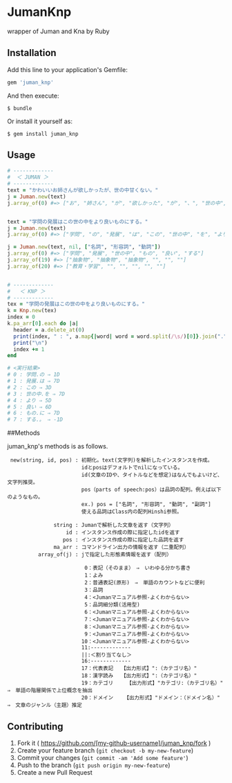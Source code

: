 # JumanKnp

wrapper of Juman and Kna by Ruby

## Installation

Add this line to your application's Gemfile:

```ruby
gem 'juman_knp'
```

And then execute:

    $ bundle

Or install it yourself as:

    $ gem install juman_knp

## Usage

```ruby
# -------------
#  ＜ JUMAN ＞
# -------------
text = "かわいいお姉さんが欲しかったが、世の中甘くない。"
j = Juman.new(text)
j.array_of(0) #=> ["お", "姉さん", "が", "欲しかった", "が", "、", "世の中", "甘く", "ない", "。"]


text = "学問の発展はこの世の中をより良いものにする。"
j = Juman.new(text)
j.array_of(0) #=> ["学問", "の", "発展", "は", "この", "世の中", "を", "より", "良い", "もの", "に", "する", "。"]

j = Juman.new(text, nil, ["名詞", "形容詞", "動詞"])
j.array_of(0) #=> ["学問", "発展", "世の中", "もの", "良い", "する"]
j.array_of(19) #=> ["抽象物", "抽象物", "抽象物", "", "", ""]
j.array_of(20) #=> ["教育・学習", "", "", "", "", ""]


# -------------
#   ＜ KNP ＞
# -------------
tex = "学問の発展はこの世の中をより良いものにする。"
k = Knp.new(tex)
index = 0
k.pa_arr[0].each do |a|
  header = a.delete_at(0)
  print(index, " : ", a.map{|word| word = word.split(/\s/)[0]}.join("."), " ⇒ ", header.split(/\s/)[1])
  print("\n")
  index += 1
end

# <実行結果>
# 0 : 学問.の ⇒ 1D
# 1 : 発展.は ⇒ 7D
# 2 : この ⇒ 3D
# 3 : 世の中.を ⇒ 7D
# 4 : より ⇒ 5D
# 5 : 良い ⇒ 6D
# 6 : もの.に ⇒ 7D
# 7 : する.。 ⇒ -1D
```

##Methods

juman_knp's methods  is as follows.  

     new(string, id, pos) : 初期化。text(文字列)を解析したインスタンスを作成。
                            idとposはデフォルトでnilになっている。
                            id(文章のIDや、タイトルなどを想定)はなんでもよいけど、文字列推奨。
                            pos（parts of speech:pos）は品詞の配列。例えば以下のようなもの。
                            ex.) pos = ["名詞", "形容詞", "動詞", "副詞"]
                            使える品詞はClass内の配列Hinshi参照。
                          
                   string : Jumanで解析した文章を返す（文字列）
                       id : インスタンス作成の際に指定したidを返す
                      pos : インスタンス作成の際に指定した品詞を返す
                   ma_arr : コマンドライン出力の情報を返す（二重配列）
              array_of(j) : jで指定した形態素情報を返す（配列）
          
                             0：表記（そのまま）　⇒　いわゆる分かち書き
                             1：よみ
                             2：普通表記(原形)　⇒　単語のカウントなどに便利
                             3：品詞
                             4：<Jumanマニュアル参照-よくわからない>
                             5：品詞細分類(活用型)
                             6：<Jumanマニュアル参照-よくわからない>
                             7：<Jumanマニュアル参照-よくわからない>
                             8：<Jumanマニュアル参照-よくわからない>
                             9：<Jumanマニュアル参照-よくわからない>
                            10：<Jumanマニュアル参照-よくわからない>
                            11:-------------
                            ||:＜割り当てなし＞
                            16:-------------
                            17：代表表記　　【出力形式】":（カテゴリ名）"
                            18：漢字読み　　【出力形式】":（カテゴリ名）"
                            19：カテゴリ　　 【出力形式】"カテゴリ:（カテゴリ名）"　⇒　単語の階層関係で上位概念を抽出
                            20：ドメイン　 　【出力形式】"ドメイン：（ドメイン名）"　⇒　文章のジャンル（主題）推定


## Contributing

1. Fork it ( https://github.com/[my-github-username]/juman_knp/fork )
2. Create your feature branch (`git checkout -b my-new-feature`)
3. Commit your changes (`git commit -am 'Add some feature'`)
4. Push to the branch (`git push origin my-new-feature`)
5. Create a new Pull Request
